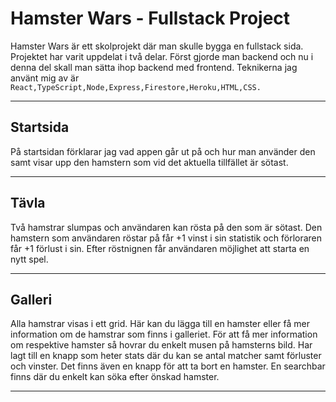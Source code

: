 
# Hamster Wars - Fullstack Project

Hamster Wars är ett skolprojekt där man skulle bygga en fullstack sida. Projektet har varit uppdelat i två delar. Först gjorde man backend och nu i denna del skall man sätta ihop backend med frontend. 
Teknikerna jag använt mig av är ``React,TypeScript,Node,Express,Firestore,Heroku,HTML,CSS.``

<hr>

## Startsida 

På startsidan förklarar jag vad appen går ut på och hur man använder den samt visar upp den hamstern som vid det aktuella tillfället är sötast. 

<hr>

## Tävla

Två hamstrar slumpas och användaren kan rösta på den som är sötast. Den hamstern som användaren röstar på får +1 vinst i sin statistik och förloraren får +1 förlust i sin.
Efter röstnignen får användaren möjlighet att starta en nytt spel.

<hr>

## Galleri 

Alla hamstrar visas i ett grid. Här kan du lägga till en hamster eller få mer information om de hamstrar som finns i galleriet. För att få mer information om respektive hamster så hovrar du enkelt musen på hamsterns bild. Har lagt till en knapp som heter stats där du kan se antal matcher samt förluster och vinster. Det finns även en knapp för att ta bort en hamster. En searchbar finns där du enkelt kan söka efter önskad hamster.

<hr>

